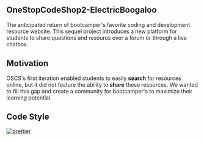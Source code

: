 ## OneStopCodeShop2-ElectricBoogaloo

The anticipated return of bootcamper's favorite coding and development resource website. This sequel project introduces a new platform for students to share questions and resoures over a forum or through a live chatbox.

## Motivation

OSCS's first iteration enabled students to easily **search** for resources online, but it did not feature the ability to **share** these resources. We wanted to fill this gap and create a community for bootcamper's to maximize their learning potential.

## Code Style

[![prettier](https://img.shields.io/badge/code%20style-prettier-ff69b4.svg)](https://prettier.io/)
